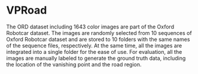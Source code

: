 # VPRoad
The ORD dataset including 1643 color images are part of the Oxford Robotcar dataset. 
The images are randomly selected from 10 sequences of Oxford Robotcar dataset and are stored to 10 folders with the same names of the sequence files, respectively. At the same time, all the images are integrated into a single folder for the ease of use.
For evaluation, all the images are manually labeled to generate the ground truth data, including the location of the vanishing point and the road region.
